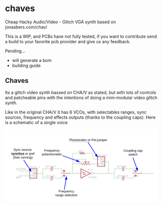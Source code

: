 # chaves
Cheap Hacky Audio/Video - Glitch VGA synth based on jonasbers.com/chav/

This is a WIP, and PCBs have not fully tested, if you want to contribute send a build to your favorite pcb provider and give us any feedback.

Pending...

* will generate a bom
* building guide

## Chaves

Its a glitch video synth bassed on CHA/V as stated, but with lots of controls and patcheable pins with the intentions of doing a mini-modular video glitch synth.

Like in the original CHA/V it has 6 VCOs, with selectables ranges, sync sources, frequency and effects outputs (thanks to the coupling caps). Here is a schematic of a single voice

![single oscillator schematic](images/single_oscillator_diagram.png)

